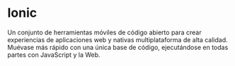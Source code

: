 # Ionic
Un conjunto de herramientas móviles de código abierto para crear experiencias de aplicaciones web y nativas multiplataforma de alta calidad. Muévase más rápido con una única base de código, ejecutándose en todas partes con JavaScript y la Web.
